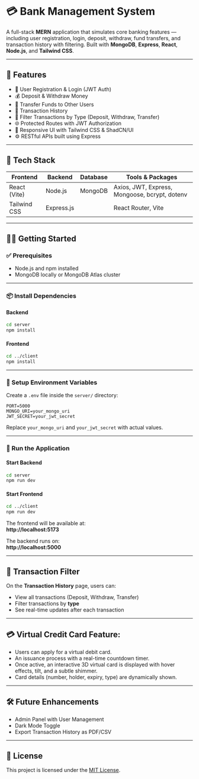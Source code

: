 # 💳 Bank Management System

A full-stack **MERN** application that simulates core banking features — including user registration, login, deposit, withdraw, fund transfers, and transaction history with filtering. Built with **MongoDB**, **Express**, **React**, **Node.js**, and **Tailwind CSS**.

---

## 🚀 Features

- 👤 User Registration & Login (JWT Auth)
- 💰 Deposit & Withdraw Money
- 🔁 Transfer Funds to Other Users
- 📜 Transaction History
- 🔎 Filter Transactions by Type (Deposit, Withdraw, Transfer)
- 🌐 Protected Routes with JWT Authorization
- 📱 Responsive UI with Tailwind CSS & ShadCN/UI
- ⚙️ RESTful APIs built using Express

---

## 🧱 Tech Stack

| Frontend       | Backend        | Database | Tools & Packages                             |
|----------------|----------------|----------|----------------------------------------------|
| React (Vite)   | Node.js        | MongoDB  | Axios, JWT, Express, Mongoose, bcrypt, dotenv |
| Tailwind CSS   | Express.js     |          | React Router, Vite                            |

---

## 🧑‍💻 Getting Started

### ✅ Prerequisites

- Node.js and npm installed
- MongoDB locally or MongoDB Atlas cluster

---

### 📦 Install Dependencies

#### Backend

```bash
cd server
npm install
```

#### Frontend

```bash
cd ../client
npm install
```

---

### 🔐 Setup Environment Variables

Create a `.env` file inside the `server/` directory:

```env
PORT=5000
MONGO_URI=your_mongo_uri
JWT_SECRET=your_jwt_secret
```

Replace `your_mongo_uri` and `your_jwt_secret` with actual values.

---

### 🏁 Run the Application

#### Start Backend

```bash
cd server
npm run dev
```

#### Start Frontend

```bash
cd ../client
npm run dev
```

The frontend will be available at:  
**http://localhost:5173**

The backend runs on:  
**http://localhost:5000**

---

## 🧪 Transaction Filter

On the **Transaction History** page, users can:

- View all transactions (Deposit, Withdraw, Transfer)
- Filter transactions by **type**
- See real-time updates after each transaction

---

## 💳 Virtual Credit Card Feature:
- Users can apply for a virtual debit card.
- An issuance process with a real-time countdown timer.
- Once active, an interactive 3D virtual card is displayed with hover effects, tilt, and a subtle shimmer.
- Card details (number, holder, expiry, type) are dynamically shown.

---

## 🛠️ Future Enhancements

- Admin Panel with User Management
- Dark Mode Toggle
- Export Transaction History as PDF/CSV

---

## 📄 License

This project is licensed under the [MIT License](LICENSE).
